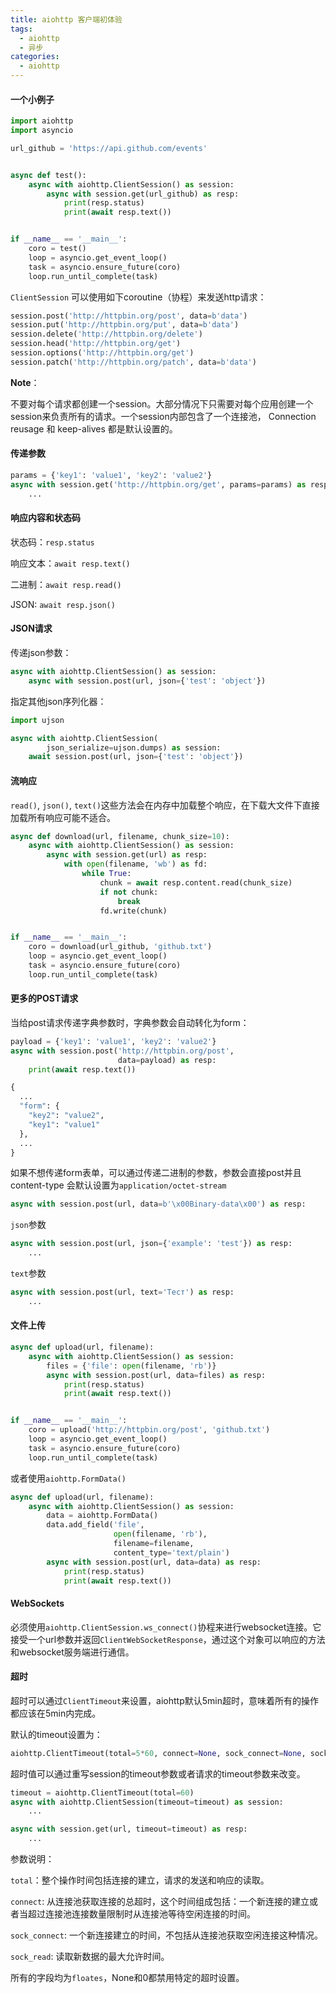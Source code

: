 ```yaml
---
title: aiohttp 客户端初体验
tags: 
  - aiohttp
  - 异步
categories:
  - aiohttp
---
```

<!-- more -->
#### 一个小例子

```python
import aiohttp
import asyncio

url_github = 'https://api.github.com/events'


async def test():
    async with aiohttp.ClientSession() as session:
        async with session.get(url_github) as resp:
            print(resp.status)
            print(await resp.text())


if __name__ == '__main__':
    coro = test()
    loop = asyncio.get_event_loop()
    task = asyncio.ensure_future(coro)
    loop.run_until_complete(task)
```

`ClientSession` 可以使用如下coroutine（协程）来发送http请求：

```python
session.post('http://httpbin.org/post', data=b'data')
session.put('http://httpbin.org/put', data=b'data')
session.delete('http://httpbin.org/delete')
session.head('http://httpbin.org/get')
session.options('http://httpbin.org/get')
session.patch('http://httpbin.org/patch', data=b'data')
```

**Note**：

不要对每个请求都创建一个session。大部分情况下只需要对每个应用创建一个session来负责所有的请求。一个session内部包含了一个连接池， Connection reusage 和 keep-alives  都是默认设置的。

#### 传递参数

```python
params = {'key1': 'value1', 'key2': 'value2'}
async with session.get('http://httpbin.org/get', params=params) as resp:
    ...
```

#### 响应内容和状态码

状态码：`resp.status`

响应文本：`await resp.text()`

二进制：`await resp.read()`

JSON: `await resp.json()`

#### JSON请求

传递json参数：

```python
async with aiohttp.ClientSession() as session:
    async with session.post(url, json={'test': 'object'})
```

指定其他json序列化器：

```python
import ujson

async with aiohttp.ClientSession(
        json_serialize=ujson.dumps) as session:
    await session.post(url, json={'test': 'object'})
```

#### 流响应

`read()`, `json()`, `text()`这些方法会在内存中加载整个响应，在下载大文件下直接加载所有响应可能不适合。

```python
async def download(url, filename, chunk_size=10):
    async with aiohttp.ClientSession() as session:
        async with session.get(url) as resp:
            with open(filename, 'wb') as fd:
                while True:
                    chunk = await resp.content.read(chunk_size)
                    if not chunk:
                        break
                    fd.write(chunk)


if __name__ == '__main__':
    coro = download(url_github, 'github.txt')
    loop = asyncio.get_event_loop()
    task = asyncio.ensure_future(coro)
    loop.run_until_complete(task)
```

#### 更多的POST请求

当给post请求传递字典参数时，字典参数会自动转化为form：

```python
payload = {'key1': 'value1', 'key2': 'value2'}
async with session.post('http://httpbin.org/post',
                        data=payload) as resp:
    print(await resp.text())
```

```python
{
  ...
  "form": {
    "key2": "value2",
    "key1": "value1"
  },
  ...
}
```

如果不想传递form表单，可以通过传递二进制的参数，参数会直接post并且content-type 会默认设置为`application/octet-stream` 

```python
async with session.post(url, data=b'\x00Binary-data\x00') as resp:
```

`json`参数

```python
async with session.post(url, json={'example': 'test'}) as resp:
    ...
```

`text`参数

```python
async with session.post(url, text='Тест') as resp:
    ...
```

#### 文件上传

```python
async def upload(url, filename):
    async with aiohttp.ClientSession() as session:
        files = {'file': open(filename, 'rb')}
        async with session.post(url, data=files) as resp:
            print(resp.status)
            print(await resp.text())


if __name__ == '__main__':
    coro = upload('http://httpbin.org/post', 'github.txt')
    loop = asyncio.get_event_loop()
    task = asyncio.ensure_future(coro)
    loop.run_until_complete(task)
```

或者使用`aiohttp.FormData()`

```python
async def upload(url, filename):
    async with aiohttp.ClientSession() as session:
        data = aiohttp.FormData()
        data.add_field('file',
                       open(filename, 'rb'),
                       filename=filename,
                       content_type='text/plain')
        async with session.post(url, data=data) as resp:
            print(resp.status)
            print(await resp.text())
```

#### WebSockets

必须使用`aiohttp.ClientSession.ws_connect()`协程来进行websocket连接。它接受一个url参数并返回`ClientWebSocketResponse`，通过这个对象可以响应的方法和websocket服务端进行通信。

#### 超时

超时可以通过`ClientTimeout`来设置，aiohttp默认5min超时，意味着所有的操作都应该在5min内完成。

默认的timeout设置为：

```python
aiohttp.ClientTimeout(total=5*60, connect=None, sock_connect=None, sock_read=None)
```

超时值可以通过重写session的timeout参数或者请求的timeout参数来改变。

```python
timeout = aiohttp.ClientTimeout(total=60)
async with aiohttp.ClientSession(timeout=timeout) as session:
    ...
```

```python
async with session.get(url, timeout=timeout) as resp:
    ...
```

参数说明：

`total`：整个操作时间包括连接的建立，请求的发送和响应的读取。

`connect`: 从连接池获取连接的总超时，这个时间组成包括：一个新连接的建立或者当超过连接池连接数量限制时从连接池等待空闲连接的时间。

`sock_connect`: 一个新连接建立的时间，不包括从连接池获取空闲连接这种情况。

`sock_read`: 读取新数据的最大允许时间。

所有的字段均为`floates`，None和0都禁用特定的超时设置。